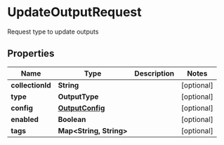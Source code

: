 

# UpdateOutputRequest

Request type to update outputs

## Properties

Name | Type | Description | Notes
------------ | ------------- | ------------- | -------------
**collectionId** | **String** |  |  [optional]
**type** | **OutputType** |  |  [optional]
**config** | [**OutputConfig**](OutputConfig.md) |  |  [optional]
**enabled** | **Boolean** |  |  [optional]
**tags** | **Map&lt;String, String&gt;** |  |  [optional]



